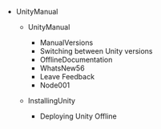 
- UnityManual

  - UnityManual

    - ManualVersions
    - Switching between Unity versions
    - OfflineDocumentation
    - WhatsNew56
    - Leave Feedback
    - Node001

  - InstallingUnity

    - Deploying Unity Offline



